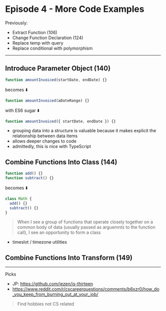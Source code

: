 # Episode 4 - More Code Examples

Previously:

- Extract Function (106)
- Change Function Declaration (124)
- Replace temp with query
- Replace conditional with polymorphism

---

## Introduce Parameter Object (140)

```javascript
function amountInvoiced(startDate, endDate) {}
```

becomes ⬇️

```javascript
function amountInvoiced(aDateRange) {}
```

with ES6 sugar ⬇️

```javascript
function amountInvoiced({ startDate, endDate }) {}
```

- grouping data into a structure is valuable because it makes explicit the relationship between data items
- allows deeper changes to code
- admittedly, this is nice with TypeScript

## Combine Functions Into Class (144)

```javascript
function add() {}
function subtract() {}
```

becomes ⬇️

```javascript
class Math {
  add() {}
  subtract() {}
}
```

> When I see a group of functions that operate closely together on a common body of data (usually passed as arguemnts to the function call), I see an opportunity to form a class

- timeslot / timezone utilities

## Combine Functions Into Transform (149)

---

Picks

- JP: https://github.com/jezen/is-thirteen
- https://www.reddit.com/r/cscareerquestions/comments/b6xzr0/how_do_you_keep_from_burning_out_at_your_job/

 > Find hobbies not CS related


